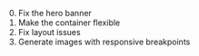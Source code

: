 0. Fix the hero banner
1. Make the container flexible
2. Fix layout issues
3. Generate images with responsive breakpoints
